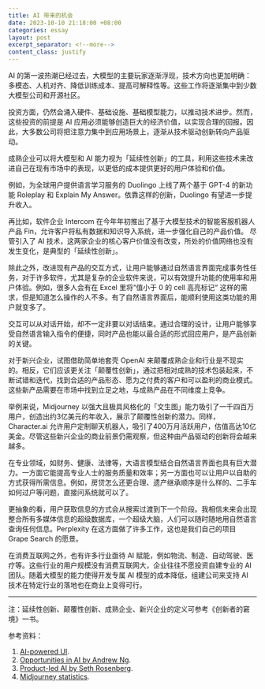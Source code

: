 ```yaml
---
title: AI 带来的机会
date: 2023-10-10 21:18:00 +08:00
categories: essay
layout: post
excerpt_separator: <!--more-->
content_class: justify
---
```


AI 的第一波热潮已经过去，大模型的主要玩家逐渐浮现，技术方向也更加明确：多模态、人机对齐、降低训练成本、提高可解释性等。这些工作将逐渐集中到少数大模型公司和开源社区。

投资方面，仍然会涌入硬件、基础设施、基础模型能力，以推动技术进步。然而，这些投资的前提是 AI 应用必须能够创造巨大的经济价值，以实现合理的回报。因此，大多数公司将把注意力集中到应用场景上，逐渐从技术驱动创新转向产品驱动。

成熟企业可以将大模型和 AI 能力视为「延续性创新」的工具，利用这些技术来改进自己在现有市场中的表现，以更低的成本提供更好的用户体验和价值。

<!--more-->

例如，为全球用户提供语言学习服务的 Duolingo 上线了两个基于 GPT-4 的新功能 Roleplay 和 Explain My Answer。依靠这样的创新，Duolingo 有望进一步提升收入。

再比如，软件企业 Intercom 在今年年初推出了基于大模型技术的智能客服机器人产品 Fin，允许客户将私有数据和知识导入系统，进一步强化自己的产品价值。
尽管引入了 AI 技术，这两家企业的核心客户价值没有改变，所处的价值网络也没有发生变化，是典型的「延续性创新」。

除此之外，改进现有产品的交互方式，让用户能够通过自然语言界面完成事务性任务，对于许多软件，尤其是复杂的企业软件来说，可以有效提升功能的使用率和用户体验。例如，很多人会有在 Excel 里将“值小于 0 的 cell 高亮标记“ 这样的需求，但是知道怎么操作的人不多。有了自然语言界面后，能顺利使用这类功能的用户就变多了。

交互可以从对话开始，却不一定非要以对话结束。通过合理的设计，让用户能够享受自然语言输入指令的便捷，同时产品也能以最合适的形式回应用户，是产品创新的关键。

对于新兴企业，试图借助简单地套壳 OpenAI 来颠覆成熟企业和行业是不现实的。相反，它们应该更关注「颠覆性创新」，通过把相对成熟的技术包装起来，不断试错和迭代，找到合适的产品形态、愿为之付费的客户和可以盈利的商业模式。这些新产品需要在市场中找到立足之地，与成熟产品在不同维度上竞争。

举例来说，Midjourney 以强大且极具风格化的「文生图」能力吸引了一千四百万用户，创造出约3亿美元的年收入，展示了颠覆性创新的潜力。同样，Character.ai 允许用户定制聊天机器人，吸引了400万月活跃用户，估值高达10亿美金。尽管这些新兴企业的商业前景仍需观察，但这种由产品驱动的创新将会越来越多。

在专业领域，如财务、健康、法律等，大语言模型结合自然语言界面也具有巨大潜力。一方面它能提高专业人士的服务质量和效率；另一方面也可以让用户以自助的方式获得所需信息。例如，房贷怎么还更合理、遗产继承顺序是什么样的、二手车如何过户等问题，直接问系统就可以了。

更抽象的看，用户获取信息的方式会从搜索过渡到下一个阶段。我相信未来会出现整合所有多媒体信息的超级数据库，一个超级大脑，人们可以随时随地用自然语言查询任何信息。Perplexity 在这方面做了许多工作，这也是我们自己的项目 Grape Search 的愿景。

在消费互联网之外，也有许多行业亟待 AI 赋能，例如物流、制造、自动驾驶、医疗等。这些行业的用户规模没有消费互联网大，企业往往不愿投资自建专业的 AI 团队。随着大模型的能力使得开发专属 AI 模型的成本降低，组建公司来支持 AI 技术在特定行业的落地也在商业上变得可行。

---

注：延续性创新、颠覆性创新、成熟企业、新兴企业的定义可参考《创新者的窘境》一书。

参考资料：
1. [AI-powered UI](https://www.intercom.com/blog/ai-chatbots-user-interfaces/).
2. [Opportunities in AI by Andrew Ng](https://www.youtube.com/watch?v=5p248yoa3oE).
3. [Product-led AI by Seth Rosenberg](https://greylock.com/greymatter/seth-rosenberg-product-led-ai/).
4. [Midjourney statistics](https://yon.fun/midjourney-statistics/).